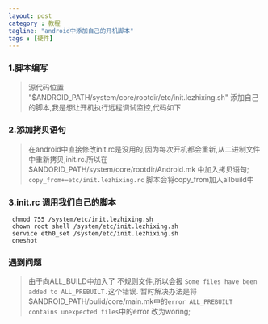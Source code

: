 ```yaml
---
layout: post
category : 教程 
tagline: "android中添加自己的开机脚本"
tags : [硬件]
---
```



### 1.脚本编写 ###
> 源代码位置 "$ANDROID_PATH/system/core/rootdir/etc/init.lezhixing.sh"
> 添加自己的脚本,我是想让开机执行远程调试监控,代码如下

### 2.添加拷贝语句 ###
> 在android中直接修改init.rc是没用的,因为每次开机都会重新,从二进制文件
> 中重新拷贝,init.rc.所以在$ANDORID_PATH/system/core/rootdir/Android.mk 中加入拷贝语句;
> `copy_from+=etc/init.lezhixing.rc`
> 脚本会将copy_from加入allbuild中

### 3.init.rc 调用我们自己的脚本 ###

     chmod 755 /system/etc/init.lezhixing.sh
     chown root shell /system/etc/init.lezhixing.sh
     service eth0_set /system/etc/init.lezhixing.sh
     oneshot


### 遇到问题 ###
>  由于向ALL_BUILD中加入了 不规则文件,所以会报
>  `Some files have been added to ALL_PREBUILT.`这个错误.
>  暂时解决办法是将$ANDROID_PATH/bulid/core/main.mk中的`error
>  ALL_PREBUILT contains unexpected files`中的error 改为woring;
